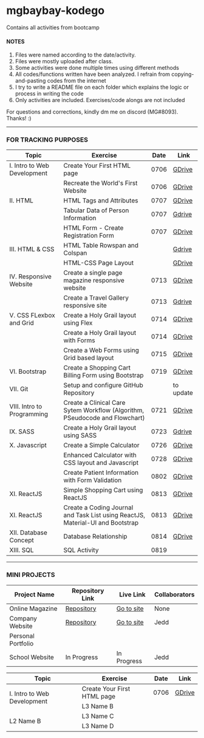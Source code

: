 # mgbaybay-kodego
Contains all activities from bootcamp

#### NOTES
1. Files were named according to the date/activity.
2. Files were mostly uploaded after class.
3. Some activities were done multiple times using different methods
4. All codes/functions written have been analyzed. I refrain from copying-and-pasting codes from the internet
5. I try to write a README file on each folder which explains the logic or process in writing the code
6. Only activities are included. Exercises/code alongs are not included

For questions and corrections, kindly dm me on discord (MG#8093). Thanks! :)

********************************************************

### FOR TRACKING PURPOSES

|Topic | Exercise | Date | Link |  
|------|----------|------|------|
| I. Intro to Web Development | Create Your First HTML page | 0706 | [GDrive](https://drive.google.com/drive/folders/1EUfqiBbl8l_iWSKkPPqm_uD73tB4oS3H?usp=sharing) 
| | Recreate the World's First Website | 0706 | [GDrive](https://drive.google.com/drive/folders/1JJuR3F1pQy62QQ6-MKAYzOxMYTu-GiOW?usp=sharing) 
|II. HTML | HTML Tags and Attributes | 0707 | [GDrive](https://drive.google.com/drive/folders/1S7w-hz6dhRW4nuhBrvUcYhwcham01vbS?usp=sharing) 
|| Tabular Data of Person Information | 0707 | [Gdrive](https://drive.google.com/drive/folders/1o-3xmlcxGem_1pbIs7GNUYi1yt0MuEQ-?usp=sharing)  
| | HTML Form - Create Registration Form | 0707 | [GDrive](https://drive.google.com/drive/folders/1ekTIs3US61EtrrQLNudinofftWZyXYYu?usp=sharing)  
|III. HTML & CSS| HTML Table Rowspan and Colspan || [Gdrive](https://drive.google.com/drive/folders/11I8V1KRDT3g8-ebU4DxULxM6WeetMPfu?usp=sharing) 
|| HTML-CSS Page Layout || [GDrive](https://drive.google.com/drive/folders/1isB5axY8Aajs9J1KVTjc0Q1HMiC4XMP5?usp=sharing) 
|IV. Responsive Website | Create a single page magazine responsive website | 0713 | [GDrive](https://drive.google.com/drive/folders/1Mmwxilhkcv-VmXfGKFmEaAjgOIihiSrP?usp=sharing)
|| Create a Travel Gallery responsive site | 0713 | [Gdrive](https://drive.google.com/drive/folders/1YWUVUZKEVv0b3twYfQrF7U2qlcqtD7xQ?usp=sharing) 
|V. CSS FLexbox and Grid | Create a Holy Grail layout using Flex  | 0714 | [GDrive](https://drive.google.com/drive/folders/1qozeLyeXJ8F06wWCYRTq713UGojQ_9m1?usp=sharing)
| | Create a Holy Grail layout with Forms | 0714 | [GDrive](https://drive.google.com/drive/folders/1bcQ6QSZV5Vu077_FS00GkgyRhRaTXSuY?usp=sharing) 
|| Create a Web Forms using Grid based layout | 0715 | [GDrive](https://drive.google.com/drive/folders/1ysewP34z6WoA5RJp837rcMrp2pXy-mIH?usp=sharing)
|VI. Bootstrap | Create a Shopping Cart Billing Form using Bootstrap  | 0719 | [GDrive](https://drive.google.com/drive/folders/1gAsltbocBsexjZsk9_e45VnfRmfVDmep?usp=sharing) 
|VII. Git | Setup and configure GitHub Repository || to update |
|VIII. Intro to Programming | Create a Clinical Care Sytem Workflow (Algorithm, PSeudocode and Flowchart) | 0721 | [GDrive](https://drive.google.com/drive/folders/1ZJxgWzjem4oC1hn_1mPXWp8Bl25netQm?usp=sharing)
|IX. SASS | Create a Holy Grail layout using SASS | 0723 | [Gdrive](https://drive.google.com/drive/folders/1ayYsn6T4FxyS2s2UvvvXju9ViLIAKbk3?usp=sharing)
|X. Javascript | Create a Simple Calculator | 0726 | [GDrive](https://drive.google.com/drive/folders/1BFr2_gw9EqgzX5KIEReaB9yY7WP2ivIY?usp=sharing)
| | Enhanced Calculator with CSS layout and Javascript | 0728 | [GDrive](https://drive.google.com/drive/folders/1LgeJiufA79jSMBMONyBrrXlBsZnHOsqm?usp=sharing)
| | Create Patient Information with Form Validation | 0802 | [GDrive](https://drive.google.com/drive/folders/1Bc_02dTxDwDeayKukVs2StJFcfOrNQSX?usp=sharing)
|XI. ReactJS | Simple Shopping Cart using ReactJS | 0813 | [GDrive](https://drive.google.com/drive/folders/1DNeDHplTrc5yrl1sJyg7ra7hkyzR3Wo-?usp=sharing)
|XI. ReactJS | Create a Coding Journal and Task List using ReactJS, Material-UI and Bootstrap | 0813 | [GDrive](https://drive.google.com/drive/folders/1x1m09myD_F5_IehEynp-Xh-fCAbAM7Ou?usp=sharing)
|XII. Database Concept| Database Relationship | 0814 | [GDrive](https://drive.google.com/drive/folders/1R2JFZt4tTU036rpMBJzUD57QzA9cRg9R?usp=sharing)
|XIII. SQL | SQL Activity | 0819 | |

********************************************************
### MINI PROJECTS

| Project Name |    Repository Link    | Live Link | Collaborators 
|--------------|----------------|--------|--------|
| Online Magazine | [Repository](https://github.com/mgbaybay/online_magazine) | [Go to site](https://mgbaybay.github.io/online-magazine/) | None
| Company Website | [Repository](https://github.com/mgbaybay/J-M-Technologies) | [Go to site](https://mgbaybay.github.io/J-M-Technologies/) | Jedd
|Personal Portfolio | | |
| School Website | In Progress  | In Progress | Jedd


<table>
    <thead>
        <tr>
            <th>Topic</th>
            <th>Exercise</th>
            <th>Date</th>
            <th>Link</th>
        </tr>
    </thead>
    <tbody>
        <tr>
            <td rowspan=2>I. Intro to Web Development</td>
            <td>Create Your First HTML page</td>
            <td>0706</td>
            <td><a href='https://drive.google.com/drive/folders/1EUfqiBbl8l_iWSKkPPqm_uD73tB4oS3H?usp=sharing'>GDrive</a></td>
        </tr>
        <tr>
            <td>L3 Name B</td>
        </tr>
        <tr>
            <td rowspan=2>L2 Name B</td>
            <td>L3 Name C</td>
        </tr>
        <tr>
            <td>L3 Name D</td>
        </tr>
    </tbody>
</table>
